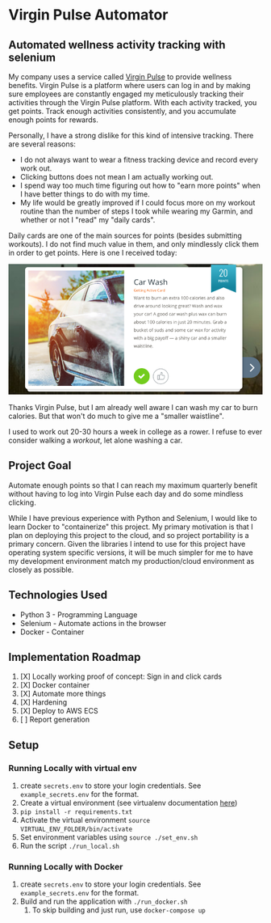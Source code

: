 # Virgin Pulse Automator
## Automated wellness activity tracking with selenium
My company uses a service called [Virgin Pulse](https://www.virginpulse.com/) to provide wellness benefits. 
Virgin Pulse is a platform where users can log in and by making sure employees are constantly engaged my meticulously 
tracking their activities through the Virgin Pulse platform. With each activity tracked, you get points. 
Track enough activities consistently, and you accumulate enough points for rewards.

Personally, I have a strong dislike for this kind of intensive tracking. There are several reasons:
* I do not always want to wear a fitness tracking device and record every work out.
* Clicking buttons does not mean I am actually working out. 
* I spend way too much time figuring out how to "earn more points" when I have better things to do with my time.
* My life would be greatly improved if I could focus more on my workout routine than the number of steps I took while wearing my Garmin, 
and whether or not I "read" my "daily cards".

Daily cards are one of the main sources for points (besides submitting workouts). I do not find much value in them, and
only mindlessly click them in order to get points. Here is one I received today:

![Car Wash - Getting Active Card](./images/daily_card.png "Car Wash - Getting Active Card")

Thanks Virgin Pulse, but I am already well aware I can wash my car to burn calories. 
But that won't do much to give me a "smaller waistline".

I used to work out 20-30 hours a week in college as a rower. I refuse to ever consider walking a _workout_, let alone washing a car. 

## Project Goal
Automate enough points so that I can reach my maximum quarterly benefit without having to log into Virgin Pulse each day
and do some mindless clicking.

While I have previous experience with Python and Selenium, I would like to learn Docker to "containerize" this project.
My primary motivation is that I plan on deploying this project to the cloud, and so project portability is a primary concern. 
Given the libraries I intend to use for this project have operating system specific versions, it will be much simpler for me to
have my development environment match my production/cloud environment as closely as possible.

## Technologies Used
* Python 3 - Programming Language
* Selenium - Automate actions in the browser
* Docker - Container

## Implementation Roadmap
1. [X] Locally working proof of concept: Sign in and click cards
1. [X] Docker container
1. [X] Automate more things
1. [X] Hardening
1. [X] Deploy to AWS ECS 
1. [ ] Report generation


## Setup
### Running Locally with virtual env
1. create `secrets.env` to store your login credentials. See `example_secrets.env` for the format.
1. Create a virtual environment (see virtualenv documentation [here](https://packaging.python.org/guides/installing-using-pip-and-virtualenv/#creating-a-virtualenv))
1. `pip install -r requirements.txt`
1. Activate the virtual environment `source VIRTUAL_ENV_FOLDER/bin/activate`
1. Set environment variables using `source ./set_env.sh`
1. Run the script `./run_local.sh`

### Running Locally with Docker
1. create `secrets.env` to store your login credentials. See `example_secrets.env` for the format.
1. Build and run the application with `./run_docker.sh`
    1. To skip building and just run, use `docker-compose up`
